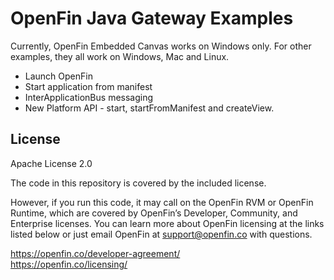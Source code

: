 # OpenFin Java Gateway Examples

Currently, OpenFin Embedded Canvas works on Windows only. For other examples, they all work on Windows, Mac and Linux.

* Launch OpenFin
* Start application from manifest
* InterApplicationBus messaging
* New Platform API - start, startFromManifest and createView.

## License
Apache License 2.0

The code in this repository is covered by the included license.

However, if you run this code, it may call on the OpenFin RVM or OpenFin Runtime, which are covered by OpenFin’s Developer, Community, and Enterprise licenses. You can learn more about OpenFin licensing at the links listed below or just email OpenFin at support@openfin.co with questions.

https://openfin.co/developer-agreement/ <br/>
https://openfin.co/licensing/

